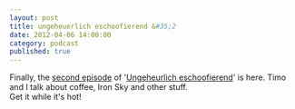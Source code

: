 ```yaml
---
layout: post
title: ungeheuerlich eschoofierend &#35;2
date: 2012-04-06 14:00:00
category: podcast
published: true
---
```

Finally, the [second episode](http://ue.buzzsprout.com/episodes/converted/45535.mp3) of '[Ungeheurlich eschoofierend](http://blog.timmschoof.com/podcast/)' is here. Timo and I talk about coffee, Iron Sky and other stuff.  
Get it while it's hot!
